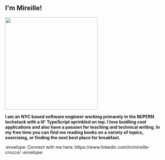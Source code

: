 <div id="header" align="left">
<h2> I'm Mireille! </h2>
</div>
  
<div id="header" align="left"> 
<img src="https://media.giphy.com/media/dbtDDSvWErdf2/giphy.gif" width="300" />
</div>


  <p><b> I am an NYC based software engineer working primarely in the M/PERN techstack with a lil' TypeScript sprinkled on top. I love buidling cool applications and also have a passion for teaching and technical writing. In my free time you can find me reading books on a variety of topics, exercising, or finding the next best place for breakfast. </b></p>





<div align="left">
:envelope: Connect with me here: https://www.linkedin.com/in/mireille-crocco/ :envelope:
</div>
<!---
Mireille13/Mireille13 is a ✨ special ✨ repository because its `README.md` (this file) appears on your GitHub profile.
You can click the Preview link to take a look at your changes.
--->
